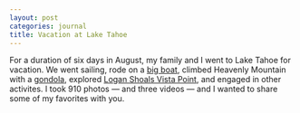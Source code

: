 ```yaml
---
layout: post
categories: journal
title: Vacation at Lake Tahoe
---
```


For a duration of six days in August, my family and I went to Lake Tahoe for vacation.  We went sailing, rode on a [big boat](http://www.zephyrcove.com/plan/specials-and-packages.aspx?mode=detail&id=19294), climbed Heavenly Mountain with a [gondola](http://www.skiheavenly.com/activitiesdetail/Heav+-+Heavenly+Scenic+Gondola+Rides.axd), explored [Logan Shoals Vista Point](https://foursquare.com/v/logan-shoals-vista-point/4c1432b27f7f2d7f618de068), and engaged in other activites.  I took 910 photos &mdash; and three videos &mdash; and I wanted to share some of my favorites with you.

<div class="photoset-grid-lightbox" data-layout="221" style="visibility: hidden;">
	<img src="{{ site.url }}/uploads/2014/journal/tahoe/IMG_6322_FAV.jpg" data-highres="{{ site.url }}/uploads/2014/journal/tahoe/IMG_6322_FAV.jpg">
	<img src="{{ site.url }}/uploads/2014/journal/tahoe/IMG_6378_FAV.jpg" data-highres="{{ site.url }}/uploads/2014/journal/tahoe/IMG_6378_FAV.jpg">
	<img src="{{ site.url }}/uploads/2014/journal/tahoe/IMG_6424_FAV.jpg" data-highres="{{ site.url }}/uploads/2014/journal/tahoe/IMG_6424_FAV.jpg">
	<img src="{{ site.url }}/uploads/2014/journal/tahoe/IMG_6360_FAV.jpg" data-highres="{{ site.url }}/uploads/2014/journal/tahoe/IMG_6360_FAV.jpg">
	<img src="{{ site.url }}/uploads/2014/journal/tahoe/IMG_6430_FAV.jpg" data-highres="{{ site.url }}/uploads/2014/journal/tahoe/IMG_6430_FAV.jpg">
	<figcaption><p>I don't know the people on the parachute thing, just thought the picture looked nice.  Also, I got a good shot of an airplane at 6,200 feet above sea level.  The picture of the water is a good representation of the clean and clear water of Lake Tahoe.  Allegedly, it is 99.7% clean.</p></figcaption>
</div>

<div class="photoset-grid-lightbox" data-layout="122" style="visibility: hidden;">
	<img src="{{ site.url }}/uploads/2014/journal/tahoe/IMG_6442_FAV.jpg" data-highres="{{ site.url }}/uploads/2014/journal/tahoe/IMG_6442_FAV.jpg">
	<img src="{{ site.url }}/uploads/2014/journal/tahoe/IMG_6783_FAV.jpg" data-highres="{{ site.url }}/uploads/2014/journal/tahoe/IMG_6783_FAV.jpg">
	<img src="{{ site.url }}/uploads/2014/journal/tahoe/IMG_6819_FAV.jpg" data-highres="{{ site.url }}/uploads/2014/journal/tahoe/IMG_6819_FAV.jpg">
	<img src="{{ site.url }}/uploads/2014/journal/tahoe/IMG_6876_FAV.jpg" data-highres="{{ site.url }}/uploads/2014/journal/tahoe/IMG_6876_FAV.jpg">
	<img src="{{ site.url }}/uploads/2014/journal/tahoe/IMG_6881_FAV.jpg" data-highres="{{ site.url }}/uploads/2014/journal/tahoe/IMG_6881_FAV.jpg">
	<figcaption><p>It was raining very hard that day.  Notice the steam manifesting over the water; that means the water is warmer than the air.  These pictures were taken in Emerald Bay.</p></figcaption>
</div>

<div class="photoset-grid-lightbox" data-layout="12" style="visibility: hidden;">
	<img src="{{ site.url }}/uploads/2014/journal/tahoe/IMG_6497_FAV.jpg" data-highres="{{ site.url }}/uploads/2014/journal/tahoe/IMG_6497_FAV.jpg">
	<img src="{{ site.url }}/uploads/2014/journal/tahoe/IMG_6498_FAV.jpg" data-highres="{{ site.url }}/uploads/2014/journal/tahoe/IMG_6498_FAV.jpg">
	<img src="{{ site.url }}/uploads/2014/journal/tahoe/IMG_6483_FAV.jpg" data-highres="{{ site.url }}/uploads/2014/journal/tahoe/IMG_6483_FAV.jpg">
	<figcaption><p>A few thousand feet above Emerald Bay.  That white substance on top of the mountain is a mystery to me.  I'm pretty sure it's not snow because it was 70 degrees and that mountain top didn't look that high.  It's probably a mixture of gravel and dirt.</p></figcaption>
</div>

<div class="photoset-grid-lightbox" data-layout="22" style="visibility: hidden;">
	<img src="{{ site.url }}/uploads/2014/journal/tahoe/IMG_6668.jpg" data-highres="{{ site.url }}/uploads/2014/journal/tahoe/IMG_6668.jpg">
	<img src="{{ site.url }}/uploads/2014/journal/tahoe/IMG_6710_FAV.jpg" data-highres="{{ site.url }}/uploads/2014/journal/tahoe/IMG_6710_FAV.jpg">
	<img src="{{ site.url }}/uploads/2014/journal/tahoe/IMG_6632_FAV.jpg" data-highres="{{ site.url }}/uploads/2014/journal/tahoe/IMG_6632_FAV.jpg">
	<img src="{{ site.url }}/uploads/2014/journal/tahoe/IMG_6647.jpg" data-highres="{{ site.url }}/uploads/2014/journal/tahoe/IMG_6647.jpg">
	<figcaption><p>We took a gondola up Heavenly Mountain.  The duration of the trip was about 20 minutes, and it took us up 10,067 feet above sea level.  It was chilly up there, and precipitation &mdash; in the form of hail &mdash; began to fall from the sky.</p></figcaption>
</div>

<div class="photoset-grid-lightbox" data-layout="13" style="visibility: hidden;">
	<img src="{{ site.url }}/uploads/2014/journal/tahoe/IMG_6899_FAV.jpg" data-highres="{{ site.url }}/uploads/2014/journal/tahoe/IMG_6899_FAV.jpg">
	<img src="{{ site.url }}/uploads/2014/journal/tahoe/IMG_6910_FAV.jpg" data-highres="{{ site.url }}/uploads/2014/journal/tahoe/IMG_6910_FAV.jpg">
	<img src="{{ site.url }}/uploads/2014/journal/tahoe/IMG_6900_FAV.jpg" data-highres="{{ site.url }}/uploads/2014/journal/tahoe/IMG_6900_FAV.jpg">
	<img src="{{ site.url }}/uploads/2014/journal/tahoe/IMG_7183_FAV.jpg" data-highres="{{ site.url }}/uploads/2014/journal/tahoe/IMG_7183_FAV.jpg">
	<figcaption><p>Each day ended with a remarkable sunset.</p></figcaption>
</div>